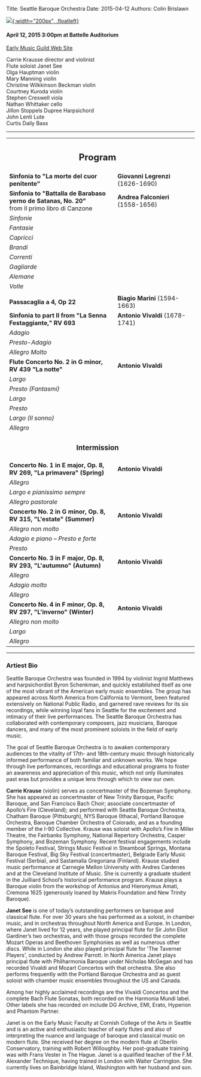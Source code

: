 Title: Seattle Baroque Orchestra
Date: 2015-04-12
Authors: Colin Brislawn

[![ ]({filename}/images/2014-2015/SeattleBaroque300.jpg){:width="200px", .floatleft}]({filename}./SeattleBaroqueOrchestra.md)

#### April 12, 2015 3:00pm at Battelle Auditorium

[Early Music Guild Web Site](http://www.earlymusicguild.org/tickets/seattlebaroqueorchestra/)

Carrie Krausse director and violinist <br/>
Flute soloist Janet See <br/>
Olga Hauptman violin <br/>
Mary Manning violin <br/>
Christine Wilkkinson Beckman violin <br/>
Courtney Kuroda violin <br/>
Stephen Creswell viola <br/>
Nathan Whittaker cello <br/>
Jillon Stoppels Dupree Harpsichord <br/>
John Lenti Lute <br/>
Curtis Daily Bass

---

<table width="800" align="center">
<tr>
<td align="center" colspan="2"><h2>Program</h2></td><td></td>
</tr>
<tr>
  <td width="480"><b>Sinfonia to "La morte del cuor penitente" </b></td>
  <td width="320" class="right"><b>Giovanni Legrenzi</b> (1626-1690)</td>
</tr>
<tr>
  <td><b>Sinfonia to "Battalla de Barabaso yerno de Satanas, No. 20" </b><br>  from Il primo libro di Canzone</td>
  <td class="right"><b>Andrea Falconieri</b> (1558-1656)</td>
</tr>
<tr>
  <td class="smallindent"><i>Sinfonie</i></td>
  <td></td>
</tr>
<tr>
  <td class="smallindent"><i>Fantasie</i></td>
  <td></td>
</tr>
<tr>
  <td class="smallindent"><i>Capricci</i></td>
  <td></td>
</tr>
<tr>
  <td class="smallindent"><i>Brandi</i></td>
  <td></td>
</tr>
<tr>
  <td class="smallindent"><i>Correnti</i></td>
  <td></td>
</tr>
<tr>
  <td class="smallindent"><i>Gagliarde</i></td>
  <td></td>
</tr>
<tr>
  <td class="smallindent"><i>Alemane</i></td>
  <td></td>
</tr>
<tr>
  <td class="smallindent"><i>Volte</i></td>
  <td></td>
</tr>
<tr><td></td></tr>
<tr>
  <td width="480"><b>Passacaglia a 4, Op 22</b></td>
  <td width="320" class="right"><b>Biagio Marini</b> (1594-1663)</td>
</tr>
<tr>
  <td width="480"><b>Sinfonia to part II from "La Senna Festaggiante," RV 693</b></td>
  <td width="320" class="right"><b>Antonio Vivaldi</b> (1678-1741)</td>
</tr>
<tr>
  <td class="smallindent"><i>Adagio</i></td>
  <td></td>
</tr>
<tr>
  <td class="smallindent"><i>Presto-Adagio</i></td>
  <td></td>
</tr>
<tr>
  <td class="smallindent"><i>Allegro Molto</i></td>
  <td></td>
</tr>
<tr>
  <td width="480"><b>Flute Concerto No. 2 in G minor, RV 439 "La notte"</b></td>
  <td width="320" class="right"><b>Antonio Vivaldi</b></td>
</tr>
<tr>
  <td class="smallindent"><i>Largo</i></td>
  <td></td>
</tr>
<tr>
  <td class="smallindent"><i>Presto (Fantasmi)</i></td>
  <td></td>
</tr>
<tr>
  <td class="smallindent"><i>Largo</i></td>
  <td></td>
</tr>
<tr>
  <td class="smallindent"><i>Presto</i></td>
  <td></td>
</tr>
<tr>
  <td class="smallindent"><i>Largo (Il sonno)</i></td>
  <td></td>
</tr>
<tr>
  <td class="smallindent"><i>Allegro</i></td>
  <td></td>
</tr>
<tr>
	<td align="center" colspan="2"><h3>Intermission</h3></td><td></td>
</tr>
<tr>
  <td width="480"><b>Concerto No. 1 in E major, Op. 8, RV 269, "La primavera" (Spring)</b></td>
  <td width="320" class="right"><b>Antonio Vivaldi</b></td>
</tr>
<tr>
  <td class="smallindent"><i>Allegro</i></td>
  <td></td>
</tr>
<tr>
  <td class="smallindent"><i>Largo e pianissimo sempre</i></td>
  <td></td>
</tr>
<tr>
  <td class="smallindent"><i>Allegro pastorale</i></td>
  <td></td>
</tr>
<tr>
  <td width="480"><b>Concerto No. 2 in G minor, Op. 8, RV 315, "L'estate" (Summer)<b></td>
  <td width="320" class="right"><b>Antonio Vivaldi</b></td>
</tr>
<tr>
  <td class="smallindent"><i>Allegro non molto</i></td>
  <td></td>
</tr>
<tr>
  <td class="smallindent"><i>Adagio e piano – Presto e forte</i></td>
  <td></td>
</tr>
<tr>
  <td class="smallindent"><i>Presto </i></td>
  <td></td>
</tr>
<tr>
  <td width="480"><b>Concerto No. 3 in F major, Op. 8, RV 293, "L'autumno" (Autumn)</b></td>
  <td width="320" class="right"><b>Antonio Vivaldi</b></td>
</tr>
<tr>
  <td class="smallindent"><i>Allegro</i></td>
  <td></td>
</tr>
<tr>
  <td class="smallindent"><i>Adagio molto</i></td>
  <td></td>
</tr>
<tr>
  <td class="smallindent"><i>Allegro</i></td>
  <td></td>
</tr>
<tr>
  <td width="480"><b>Concerto No. 4 in F minor, Op. 8, RV 297, "L'inverno" (Winter) </b></td>
  <td width="320" class="right"><b>Antonio Vivaldi</b></td>
</tr>
<tr>
  <td class="smallindent"><i>Allegro non molto</i></td>
  <td></td>
</tr>
<tr>
  <td class="smallindent"><i>Largo</i></td>
  <td></td>
</tr>
<tr>
  <td class="smallindent"><i>Allegro</i></td>
  <td></td>
</tr>
</table>
		
---

### Artiest Bio

Seattle Baroque Orchestra was founded in 1994 by violinist Ingrid Matthews and harpsichordist Byron Schenkman, and quickly established itself as one of the most vibrant of the American early music ensembles. The group has appeared across North America from California to Vermont, been featured extensively on National Public Radio, and garnered rave reviews for its six recordings, while winning loyal fans in Seattle for the excitement and intimacy of their live performances. The Seattle Baroque Orchestra has collaborated with contemporary composers, jazz musicians, Baroque dancers, and many of the most prominent soloists in the field of early music.

The goal of Seattle Baroque Orchestra is to awaken contemporary audiences to the vitality of 17th- and 18th-century music through historically informed performance of both familiar and unknown works. We hope through live performances, recordings and educational programs to foster an awareness and appreciation of this music, which not only illuminates past eras but provides a unique lens through which to view our own.

**Carrie Krause** (violin) serves as concertmaster of the Bozeman Symphony. She has appeared as concertmaster of New Trinity Baroque, Pacific Baroque, and San Francisco Bach Choir; associate concertmaster of Apollo’s Fire (Cleveland); and performed with Seattle Baroque Orchestra, Chatham Baroque (Pittsburgh), NYS Baroque (Ithaca), Portland Baroque Orchestra, Baroque Chamber Orchestra of Colorado, and as a founding member of the I-90 Collective. Krause was soloist with Apollo’s Fire in Miller Theatre, the Fairbanks Symphony, National Repertory Orchestra, Casper Symphony, and Bozeman Symphony. Recent festival engagements include the Spoleto Festival, Strings Music Festival in Steamboat Springs, Montana Baroque Festival, Big Sky Festival (concertmaster), Belgrade Early Music Festival (Serbia), and Sastamalla Gregoriana (Finland). Krause studied music performance at Carnegie Mellon University with Andres Cardenes and at the Cleveland Institute of Music. She is currently a graduate student in the Juilliard School’s historical performance program. Krause plays a Baroque violin from the workshop of Antonius and Hieronymus Amati, Cremona 1625 (generously loaned by Makris Foundation and New Trinity Baroque).

**Janet See** is one of today’s outstanding performers on baroque and classical flute. For over 30 years she has performed as a soloist, in chamber music, and in orchestras throughout North America and Europe. In London, where Janet lived for 12 years, she played principal flute for Sir John Eliot Gardiner’s two orchestras, and with those groups recorded the complete Mozart Operas and Beethoven Symphonies as well as numerous other discs. While in London she also played principal flute for 'The Taverner Players', conducted by Andrew Parrott. In North America Janet plays principal flute with Philharmonia Baroque under Nicholas McGegan and has recorded Vivaldi and Mozart Concertos with that orchestra. She also performs frequently with the Portland Baroque Orchestra and as guest soloist with chamber music ensembles throughout the US and Canada.

Among her highly acclaimed recordings are the Vivaldi Concertos and the complete Bach Flute Sonatas, both recorded on the Harmonia Mundi label. Other labels she has recorded on include DG Archive, EMI, Erato, Hyperion and Phantom Partner.

Janet is on the Early Music Faculty at Cornish College of the Arts in Seattle and is an active and enthusiastic teacher of early flutes and also of interpreting the nuance and language of baroque and classical music on modern flute. She received her degree on the modern flute at Oberlin Conservatory, training with Robert Willoughby. Her post-graduate training was with Frans Vester in The Hague. Janet is a qualified teacher of the F.M. Alexander Technique, having trained in London with Walter Carrington. She currently lives on Bainbridge Island, Washington with her husband and son. 
